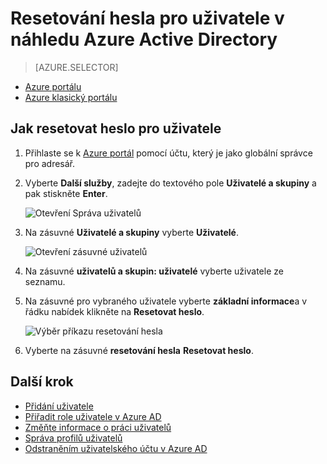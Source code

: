<properties
    pageTitle="Resetování hesla pro uživatele v Azure Active Directory náhled | Microsoft Azure"
    description="Vysvětluje, jak resetovat heslo uživatele služby Azure Active Directory"
    services="active-directory"
    documentationCenter=""
    authors="curtand"
    manager="femila"
    editor=""/>

<tags
    ms.service="active-directory"
    ms.workload="identity"
    ms.tgt_pltfrm="na"
    ms.devlang="na"
    ms.topic="article"
    ms.date="10/13/2016"
    ms.author="curtand"/>

# <a name="reset-the-password-for-a-user-in-azure-active-directory-preview"></a>Resetování hesla pro uživatele v náhledu Azure Active Directory

> [AZURE.SELECTOR]
- [Azure portálu](active-directory-users-reset-password-azure-portal.md)
- [Azure klasický portálu](active-directory-create-users-reset-password.md)


## <a name="how-to-reset-the-password-for-a-user"></a>Jak resetovat heslo pro uživatele

1.  Přihlaste se k [Azure portál](https://portal.azure.com) pomocí účtu, který je jako globální správce pro adresář.

2.  Vyberte **Další služby**, zadejte do textového pole **Uživatelé a skupiny** a pak stiskněte **Enter**.

    ![Otevření Správa uživatelů](./media/active-directory-users-reset-password-azure-portal/create-users-user-management.png)

3.  Na zásuvné **Uživatelé a skupiny** vyberte **Uživatelé**.

    ![Otevření zásuvné uživatelů](./media/active-directory-users-reset-password-azure-portal/create-users-open-users-blade.png)

4. Na zásuvné **uživatelů a skupin: uživatelé** vyberte uživatele ze seznamu.

5. Na zásuvné pro vybraného uživatele vyberte **základní informace**a v řádku nabídek klikněte na **Resetovat heslo**.

    ![Výběr příkazu resetování hesla](./media/active-directory-users-reset-password-azure-portal/create-users-reset-password-command.png)

6. Vyberte na zásuvné **resetování hesla** **Resetovat heslo**.

## <a name="whats-next"></a>Další krok

- [Přidání uživatele](active-directory-users-create-azure-portal.md)
- [Přiřadit role uživatele v Azure AD](active-directory-users-assign-role-azure-portal.md)
- [Změňte informace o práci uživatelů](active-directory-users-work-info-azure-portal.md)
- [Správa profilů uživatelů](active-directory-users-profile-azure-portal.md)
- [Odstraněním uživatelského účtu v Azure AD](active-directory-users-delete-user-azure-portal.md)
